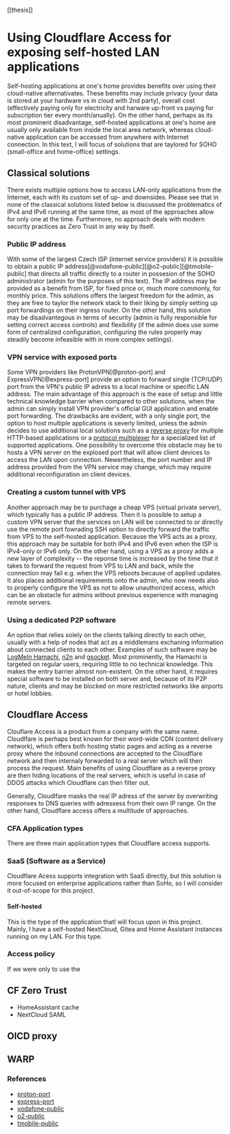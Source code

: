 [[thesis]]
# Using Cloudflare Access for exposing self-hosted LAN applications

Self-hosting applications at one's home provides benefits over using their cloud-native alternativates. These benefits may include privacy (your data is stored at your hardware vs in cloud with 2nd party),
overall cost (effectively paying only for electricity and harware up-front vs paying for subscription tier every month/anually). On the other hand, perhaps as its most prominent disadvantage,
self-hosted applications at one's home are usually only available from inside the local area network, whereas cloud-native application can be accessed from anywhere with Internet connection. In this text, I will focus of solutions that are taylored for SOHO (small-office and home-office) settings.

## Classical solutions

There exists multiple options how to access LAN-only applications from the Internet, each with its custom set of up- and downsides. Please see that in none of the classical solutions listed below is discussed the problematics of IPv4 and IPv6 running at the same time, as most of the approaches allow for only one at the time. Furthermore, no approach deals with modern security practices as Zero Trust in any way by itself.

### Public IP address

With some of the largest Czech ISP (internet service providers) it is possible to obtain a public IP address[@vodafone-public][@o2-public][@tmobile-public] that directs all traffic directly to a router in possesion of the SOHO administrator (admin for the purposes of this text). The IP address may be provided as a benefit from ISP, for fixed price or, much more commonly, for monthly price. This solutions offers the largest freedom for the admin, as they are free to taylor the network stack to their liking by simply setting up port forwardings on their ingress router. On the other hand, this solution may be disadvantegous in terms of security (admin is fully responsible for setting correct access controls)  and flexibility (if the admin does use some form of centralized configuration, configuring the rules properly may steadily become infeasible with in more complex settings).

### VPN service with exposed ports

Some VPN providers like ProtonVPN[@proton-port] and ExpressVPN[@express-port] provide an option to forward single (TCP/UDP) port from the VPN's public IP adress to a  local machine or specific LAN address. The main advantage of this approach is the ease of setup  and little technical knowledge barrier when compared to other solutions, when the admin can simply install VPN provider's official GUI application and enable port forwarding. The drawbacks are evident, with a only single port, the option to host multiple applications is severly limited, unless the admin decides to use additional local solutions such as a [reverse proxy](https://www.haproxy.org/) for multiple HTTP-based applications or a [protocol multiplexer](https://github.com/yrutschle/sslh) for a specialized list of supported applications. One possibility to overcome this obstacle may be to hosts a VPN server on the explosed port that will allow client devices to access the LAN upon connection. Newertheless, the port number and IP address provided from the VPN service may change, which may require additional reconfiguration on client devices.

### Creating a custom tunnel with VPS

Another approach may be to purchage a cheap VPS (virtual private server), which typically has a public IP address. Then it is possible to setup a custom VPN server that the services on LAN will be connected to or directly use the remote port fowrading SSH option to directly forward the traffic from VPS to the self-hosted application. Because the VPS acts as a proxy, this approach may be suitable for both IPv4 and IPv6 even when the ISP is IPv4-only or IPv6 only. On the other hand, using a VPS as a proxy adds a new layer of complexity -- the reponse time is increased by the time that it takes to forward the request from VPS to LAN and back, while the connection may fail e.g. when the VPS reboots because of applied updates. It also places additional requirements onto the admin, who now needs also to properly configure the VPS as not to allow unauthorized access, which can be an obstacle for admins without previous experience with managing remote servers.

### Using a dedicated P2P software

An option that relies solely on the clients talking directly to each other, usually with a help of nodes that act as a middlemans exchaning information about connected clients to each other.  Examples of such software may be [LogMeIn Hamachi](https://www.vpn.net/), [n2n](https://github.com/ntop/n2n/releases) and [gsocket](https://github.com/hackerschoice/gsocket/). Most prominently, the Hamachi is targeted on regular users, requiring little to no technical knowledge. This makes the entry barrier almost non-existent. On the other hand, it requires special software to be installed on both server and, because of its P2P nature, clients and may be blocked on more restricted networks like airports or hotel lobbies.

## Cloudflare Access

Clouflare Access is a product from a company with the same name. Cloudlfare is perhaps best known for their word-wide CDN (content delivery network), which offers both hosting static pages and acting as a reverse proxy where the inbound connections are accepted to the Cloudflare network and then internaly forwarded to a real server which will then process the request. Main benefits of using Cloudflare as a reverse proxy are then hiding locations of the real servers, which is useful in case of DDOS attacks which Cloudflare can then filter out.

Generally, Cloudlfare masks the real IP adress of the server by overwriting responses to DNS queries with adressess from their own IP range. On the other hand, Cloudflare access offers a multitude of approaches.

### CFA Application types

There are three main application types that Cloudflare access supports.

### SaaS (Software as a Service)

Cloudflare Acess supports integration with SaaS directly, but this solution is more focused on enterprise applications rather than SoHo, so I will consider it out-of-scope for this project.

#### Self-hosted

This is the type of the application thatI will focus upon in this project. Mainly, I have a self-hosted NextCloud, Gitea and Home Assistant instances running on my LAN. For this type.

### Access policy

If we were only to use the 

## CF Zero Trust

- HomeAssistant cache
- NextCloud SAML

## OICD proxy

## WARP

### References

- [proton-port](https://protonvpn.com/support/port-forwarding/)
- [express-port](https://www.expressvpn.com/support/knowledge-hub/router-app-port-forwarding/)
- [vodafone-public](https://www.vodafone.cz/pece/internet-data/internet-v-pocitaci/pevna-ip-adresa/)
- [o2-public](https://www.o2.cz/osobni/internet/pevna-ip-adresa-pro-internet-na-doma)
- [tmobile-public](https://www.t-mobile.cz/podpora/caste-dotazy/-/refId/faq-1304712526356-session-8260C0FB1BA18264E33A6F7291350053inst03)
